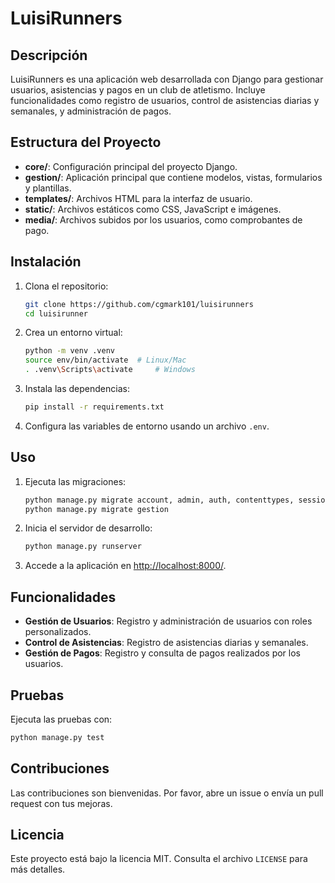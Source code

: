 # LuisiRunners

## Descripción
LuisiRunners es una aplicación web desarrollada con Django para gestionar usuarios, asistencias y pagos en un club de atletismo. Incluye funcionalidades como registro de usuarios, control de asistencias diarias y semanales, y administración de pagos.

## Estructura del Proyecto
- **core/**: Configuración principal del proyecto Django.
- **gestion/**: Aplicación principal que contiene modelos, vistas, formularios y plantillas.
- **templates/**: Archivos HTML para la interfaz de usuario.
- **static/**: Archivos estáticos como CSS, JavaScript e imágenes.
- **media/**: Archivos subidos por los usuarios, como comprobantes de pago.

## Instalación
1. Clona el repositorio:
   ```bash
   git clone https://github.com/cgmark101/luisirunners
   cd luisirunner
   ```
2. Crea un entorno virtual:
   ```bash
   python -m venv .venv
   source env/bin/activate  # Linux/Mac
   . .venv\Scripts\activate     # Windows
   ```
3. Instala las dependencias:
   ```bash
   pip install -r requirements.txt
   ```
4. Configura las variables de entorno usando un archivo `.env`.

## Uso
1. Ejecuta las migraciones:
   ```bash
   python manage.py migrate account, admin, auth, contenttypes, sessions
   python manage.py migrate gestion
   ```
2. Inicia el servidor de desarrollo:
   ```bash
   python manage.py runserver
   ```
3. Accede a la aplicación en [http://localhost:8000/](http://localhost:8000/).

## Funcionalidades
- **Gestión de Usuarios**: Registro y administración de usuarios con roles personalizados.
- **Control de Asistencias**: Registro de asistencias diarias y semanales.
- **Gestión de Pagos**: Registro y consulta de pagos realizados por los usuarios.

## Pruebas
Ejecuta las pruebas con:
```bash
python manage.py test
```

## Contribuciones
Las contribuciones son bienvenidas. Por favor, abre un issue o envía un pull request con tus mejoras.

## Licencia
Este proyecto está bajo la licencia MIT. Consulta el archivo `LICENSE` para más detalles.
```